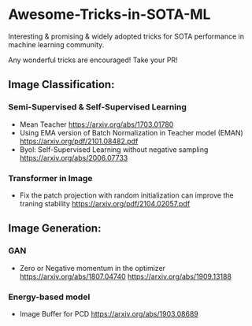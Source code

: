 # Awesome-Tricks-in-SOTA-ML
Interesting &amp; promising &amp; widely adopted tricks for SOTA performance in machine learning community.

Any wonderful tricks are encouraged! Take your PR!

## Image Classification:

### Semi-Supervised & Self-Supervised Learning

- Mean Teacher https://arxiv.org/abs/1703.01780
- Using EMA version of Batch Normalization in Teacher model (EMAN) https://arxiv.org/pdf/2101.08482.pdf
- Byol: Self-Supervised Learning without negative sampling https://arxiv.org/abs/2006.07733

### Transformer in Image
- Fix the patch projection with random initialization can improve the traning stability https://arxiv.org/pdf/2104.02057.pdf


## Image Generation:

### GAN
- Zero or Negative momentum in the optimizer https://arxiv.org/abs/1807.04740 https://arxiv.org/abs/1909.13188

### Energy-based model
- Image Buffer for PCD https://arxiv.org/abs/1903.08689
